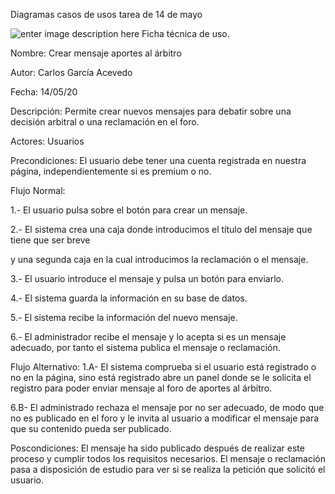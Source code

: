 ﻿
Diagramas casos de usos tarea de 14 de mayo

![enter image description here](https://imgur.com/q09ipIg.png)
Ficha técnica de uso.

Nombre: Crear mensaje aportes al árbitro

Autor: Carlos García Acevedo

Fecha: 14/05/20

Descripción: Permite crear nuevos mensajes para debatir sobre una decisión arbitral o una reclamación en el foro.

Actores: Usuarios

Precondiciones: El usuario debe tener una cuenta registrada en nuestra página, independientemente si es premium o no.

Flujo Normal:

1.- El usuario pulsa sobre el botón para crear un mensaje.

2.- El sistema crea una caja donde introducimos el título del mensaje que tiene que ser breve

 y una segunda caja en la cual introducimos la reclamación o el mensaje.
 
3.- El usuario introduce el mensaje y pulsa un botón para enviarlo.

4.- El sistema guarda la información en su base de datos.

5.- El sistema recibe la información del nuevo mensaje.

6.- El administrador recibe el mensaje y lo acepta si es un mensaje adecuado, por tanto el sistema publica el mensaje o reclamación.

Flujo Alternativo:
1.A- El sistema comprueba si el usuario está registrado o no en la página, sino está registrado abre un panel 
donde se le solicita el registro para poder enviar mensaje al foro de aportes al árbitro.

6.B- El administrado rechaza el mensaje por no ser adecuado, de modo que no es publicado en el foro y 
le invita al usuario a modificar el mensaje para que su contenido pueda ser publicado.

Poscondiciones: El mensaje ha sido publicado después de realizar este proceso y cumplir todos los requisitos necesarios. El mensaje 
o reclamación pasa a disposición de estudio para ver si se realiza la petición que solicitó el usuario.
